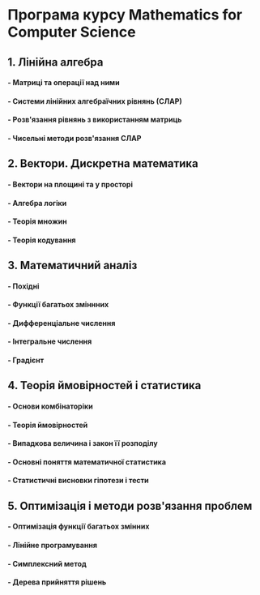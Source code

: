 # Програма курсу Mathematics for Computer Science

## 1. Лінійна алгебра

#### - Матриці та операції над ними

#### - Системи лінійних алгебраїчних рівнянь (СЛАР)

#### - Розв'язання рівнянь з використанням матриць

#### - Чисельні методи розв'язання СЛАР

## 2. Вектори. Дискретна математика

#### - Вектори на площині та у просторі

#### - Алгебра логіки

#### - Теорія множин

#### - Теорія кодування

## 3. Математичний аналіз

#### - Похідні

#### - Функції багатьох зміннних

#### - Дифференціальне числення

#### - Інтегральне числення

#### - Градієнт

## 4. Теорія ймовірностей і статистика

#### - Основи комбінаторіки

#### - Теорія ймовірностей

#### - Випадкова величина і закон її розподілу

#### - Основні поняття математичної статистика

#### - Статистичні висновки гіпотези і тести

## 5. Оптимізація і методи розв'язання проблем

#### - Оптимізація функції багатьох змінних

#### - Лінійне програмування

#### - Симплексний метод

#### - Дерева прийняття рішень
